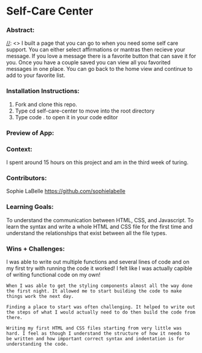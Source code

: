 # Self-Care Center 

### Abstract:
[//]: <> I built a page that you can go to when you need some self care support. You can either select affirmations or mantras then recieve your message. If you love a message there is a favorite button that can save it for you. Once you have a couple saved you can view all you favorited messages in one place. You can go back to the home view and continue to add to your favorite list. 

### Installation Instructions:
[//]: <>
1. Fork and clone this repo.
1. Type cd self-care-center to move into the root directory
1. Type code . to open it in your code editor

### Preview of App:
[//]: <> (https://user-images.githubusercontent.com/117314181/208222839-2e25234a-4d6b-4168-b2ea-caa074fe21db.png)

### Context:
[//]: <> 
I spent around 15 hours on this project and am in the third week of turing. 


### Contributors:
[//]: <> 
Sophie LaBelle 
https://github.com/sophielabelle

### Learning Goals:
[//]: <> (What were the learning goals of this project? What tech did you work with?)
To understand the communication between HTML, CSS, and Javascript. To learn the syntax and write a whole HTML and CSS file for the first time and understand the relationships that exist between all the file types. 

### Wins + Challenges:
[//]: <> (What are 2-3 wins you have from this project? What were some challenges you faced - and how did you get over them?)
    I was able to write out multiple functions and several lines of code and on my first try with running the code it worked! I felt like I was actually capible of writing functional code on my own!

    When I was able to get the styling components almost all the way done the first night. It allowed me to start building the code to make things work the next day. 

    Finding a place to start was often challenging. It helped to write out the steps of what I would actually need to do then build the code from there. 

    Writing my first HTML and CSS files starting from very little was hard. I feel as though I understand the structure of how it needs to be written and how important correct syntax and indentation is for understanding the code. 